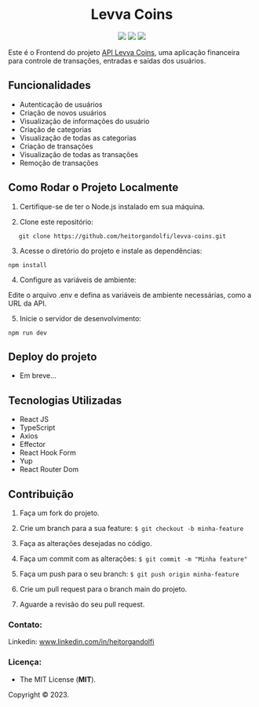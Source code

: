 <div align="center">

# Levva Coins

<img src="http://img.shields.io/static/v1?label=STATUS&message=FINALIZADO&color=green&style=for-the-badge"/> <img src="http://img.shields.io/static/v1?label=release%20date&message=202023&color=green&style=for-the-badge"/> <img src="http://img.shields.io/static/v1?label=license&message=MIT&color=informational&style=for-the-badge"/>

</div>

Este é o Frontend do projeto [API Levva Coins](https://github.com/heitorgandolfi/Levva-Coins-Api), uma aplicação financeira para controle de transações, entradas e saídas dos usuários.

## Funcionalidades ## 

- Autenticação de usuários
- Criação de novos usuários
- Visualização de informações do usuário
- Criação de categorias
- Visualização de todas as categorias
- Criação de transações
- Visualização de todas as transações
- Remoção de transações

## Como Rodar o Projeto Localmente ## 

1. Certifique-se de ter o Node.js instalado em sua máquina.

2. Clone este repositório:

```plaintext
   git clone https://github.com/heitorgandolfi/levva-coins.git
```

3. Acesse o diretório do projeto e instale as dependências:
   
```
npm install
```

4. Configure as variáveis de ambiente:

Edite o arquivo .env e defina as variáveis de ambiente necessárias, como a URL da API.


5. Inicie o servidor de desenvolvimento:

```
npm run dev
```

## Deploy do projeto ## 

- Em breve...

## Tecnologias Utilizadas ## 

- React JS
- TypeScript
- Axios
- Effector
- React Hook Form
- Yup
- React Router Dom

## Contribuição ## 

1. Faça um fork do projeto.

2. Crie um branch para a sua feature: `$ git checkout -b minha-feature`

3. Faça as alterações desejadas no código.

4. Faça um commit com as alterações: `$ git commit -m "Minha feature"`

5. Faça um push para o seu branch: `$ git push origin minha-feature`

6. Crie um pull request para o branch main do projeto.

7. Aguarde a revisão do seu pull request.

### **Contato:**

Linkedin: www.linkedin.com/in/heitorgandolfi


### **Licença:**

- The MIT License (**MIT**).

Copyright ©️ 2023.

